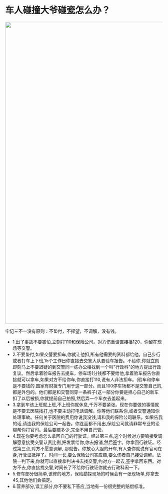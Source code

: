 # 车人碰撞大爷碰瓷怎么办？

<div align=center>
	<img width = '1280' height ='960' src ="../assets/other/2-2.png" alt=""/>
</div>

牢记三不一没有原则：不垫付，不探望，不调解，没有钱。

* 1.出了事故不要害怕,立刻打110和保险公司。对方伤重请直接播120，你留在现场等交警。
* 2.不要垫付,如果交警要扣车,你就让他扣,所有他需要的资料都给他。自己步行或者打车上下班,15个工作日你直接去交警大队要验车报告。不给你,你就立刻即刻马上不要迟疑的到交警同一栋办公楼找到一个叫"行政科"的地方提出行政复议。然后拿着验车报告去提车，停车场1分钱都不要给他,拿着验车报告你直接就可以拿车,如果对方不给你车,你直接打110,说有人非法扣车。(验车和停车是不要钱的.国家有财拨专门用于这一部分。而且100停车场都不是交警自己的,都是外包的。他们都是和交警同穿一条裤子)这一部分你要是担心自己的新车扣了以后被损,你就提前自己拍照,然后弄一个车衣去盖起来。
* 3.拿到车该上班就上班,不上班你就休息,千万不要紧张。现在你要做的事情就是不要去医院找打,也不要主动打电话调解。你等他们联系你,或者交警通知你处理事故。任何关于医院的费用你说我没钱,请和我的保险公司联系。如果告我的话,请连我的保险公司一起告。你连面都不用出,保险公司就请非常专业的讼棍帮你打官司。最后要赔多少,完全不用自己管。
* 4.现在你要考虑怎么拿回自己的行驶证。经过第三点,这个时候对方要嘛接受调解愿意接受交警认责比例,把发票给你,你去报销,然后签字。你拿回行驶证。经过第三点,对方不愿意调解, 那就告。你放心大胆的开车,有人查你就说有官司在身,行驶证抵押了。时间一长,要么保险公司答应赔,要么伤者自己接受调解。法院一判下来,你就可以直接拿判决书去找交警,约对方一起去,签字拿回东西。对方不去,你直接找交警,时间长了不给你行驶证你就去行政科闹一下。
* 5.修车部分很简单,该修的地方，保险勘探现场的时候会有一张现场单,你拿去4S,其他他们会搞定。
* 6.营养部分,误工部分,你不要私下答应,当地有一份很完整的赔偿标准。